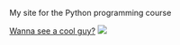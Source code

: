 My site for the Python programming course

[Wanna see a cool guy?](/coolguy.md)
![](https://i.redd.it/r9imxd0clz4c1.jpg)

